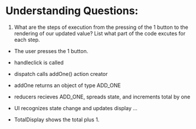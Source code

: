 # Understanding Questions:
1. What are the steps of execution from the pressing of the 1 button to the rendering of our updated value? List what part of the code excutes for each step.
* The user presses the 1 button.
* handleclick is called
* dispatch calls addOne() action creator
* addOne returns an object of type ADD_ONE
* reducers recieves ADD_ONE, spreads state, and increments total by one
* UI recognizes state change and updates display
...

* TotalDisplay shows the total plus 1.
